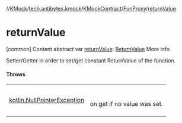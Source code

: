 //[KMock](../../../../index.md)/[tech.antibytes.kmock](../../index.md)/[KMockContract](../index.md)/[FunProxy](index.md)/[returnValue](return-value.md)



# returnValue
[common]
Content
abstract var [returnValue](return-value.md): [ReturnValue](index.md)
More info


Setter/Getter in order to set/get constant ReturnValue of the function.



#### Throws

| | |
|---|---|
| <a name="tech.antibytes.kmock/KMockContract.FunProxy/returnValue/#/PointingToDeclaration/"></a>[kotlin.NullPointerException](https://kotlinlang.org/api/latest/jvm/stdlib/kotlin/-null-pointer-exception/index.html)| <a name="tech.antibytes.kmock/KMockContract.FunProxy/returnValue/#/PointingToDeclaration/"></a><br><br>on get if no value was set.<br><br>|
